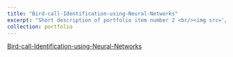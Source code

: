 ```yaml
---
title: "Bird-call-Identification-using-Neural-Networks"
excerpt: "Short description of portfolio item number 2 <br/><img src='/images/500x300.png'>"
collection: portfolio
---
```

[Bird-call-Identification-using-Neural-Networks](https://github.com/Ruqhaiya/Bird-call-Identification-using-Neural-Networks)

